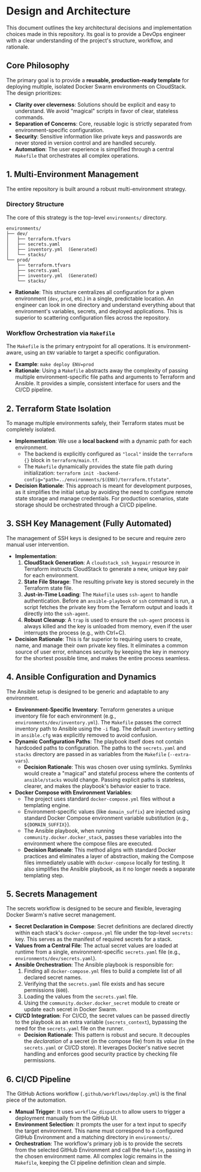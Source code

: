 # Design and Architecture

This document outlines the key architectural decisions and implementation choices made in this repository. Its goal is to provide a DevOps engineer with a clear understanding of the project's structure, workflow, and rationale.

## Core Philosophy

The primary goal is to provide a **reusable, production-ready template** for deploying multiple, isolated Docker Swarm environments on CloudStack. The design prioritizes:

-   **Clarity over cleverness**: Solutions should be explicit and easy to understand. We avoid "magical" scripts in favor of clear, stateless commands.
-   **Separation of Concerns**: Core, reusable logic is strictly separated from environment-specific configuration.
-   **Security**: Sensitive information like private keys and passwords are never stored in version control and are handled securely.
-   **Automation**: The user experience is simplified through a central `Makefile` that orchestrates all complex operations.

## 1. Multi-Environment Management

The entire repository is built around a robust multi-environment strategy.

### Directory Structure

The core of this strategy is the top-level `environments/` directory.

```
environments/
├── dev/
│   ├── terraform.tfvars
│   ├── secrets.yaml
│   ├── inventory.yml  (Generated)
│   └── stacks/
└── prod/
    ├── terraform.tfvars
    ├── secrets.yaml
    ├── inventory.yml  (Generated)
    └── stacks/
```

-   **Rationale**: This structure centralizes all configuration for a given environment (`dev`, `prod`, etc.) in a single, predictable location. An engineer can look in one directory and understand everything about that environment's variables, secrets, and deployed applications. This is superior to scattering configuration files across the repository.

### Workflow Orchestration via `Makefile`

The `Makefile` is the primary entrypoint for all operations. It is environment-aware, using an `ENV` variable to target a specific configuration.

-   **Example**: `make deploy ENV=prod`
-   **Rationale**: Using a `Makefile` abstracts away the complexity of passing multiple environment-specific file paths and arguments to Terraform and Ansible. It provides a simple, consistent interface for users and the CI/CD pipeline.

## 2. Terraform State Isolation

To manage multiple environments safely, their Terraform states must be completely isolated.

-   **Implementation**: We use a **local backend** with a dynamic path for each environment.
    -   The backend is explicitly configured as `"local"` inside the `terraform {}` block in `terraform/main.tf`.
    -   The `Makefile` dynamically provides the state file path during initialization: `terraform init -backend-config="path=../environments/$(ENV)/terraform.tfstate"`.
-   **Decision Rationale**: This approach is meant for development purposes, as it simplifies the initial setup by avoiding the need to configure remote state storage and manage credentials. For production scenarios, state storage should be orchestrated through a CI/CD pipeline.

## 3. SSH Key Management (Fully Automated)

The management of SSH keys is designed to be secure and require zero manual user intervention.

-   **Implementation**:
    1.  **CloudStack Generation**: A `cloudstack_ssh_keypair` resource in Terraform instructs CloudStack to generate a new, unique key pair for each environment.
    2.  **State File Storage**: The resulting private key is stored securely in the Terraform state file.
    3.  **Just-in-Time Loading**: The `Makefile` uses `ssh-agent` to handle authentication. Before an `ansible-playbook` or `ssh` command is run, a script fetches the private key from the Terraform output and loads it directly into the `ssh-agent`.
    4.  **Robust Cleanup**: A `trap` is used to ensure the `ssh-agent` process is always killed and the key is unloaded from memory, even if the user interrupts the process (e.g., with Ctrl+C).
-   **Decision Rationale**: This is far superior to requiring users to create, name, and manage their own private key files. It eliminates a common source of user error, enhances security by keeping the key in memory for the shortest possible time, and makes the entire process seamless.

## 4. Ansible Configuration and Dynamics

The Ansible setup is designed to be generic and adaptable to any environment.

-   **Environment-Specific Inventory**: Terraform generates a unique inventory file for each environment (e.g., `environments/dev/inventory.yml`). The `Makefile` passes the correct inventory path to Ansible using the `-i` flag. The default `inventory` setting in `ansible.cfg` was explicitly removed to avoid confusion.
-   **Dynamic Configuration Paths**: The playbook itself does not contain hardcoded paths to configuration. The paths to the `secrets.yaml` and `stacks` directory are passed in as variables from the `Makefile` (`--extra-vars`).
    -   **Decision Rationale**: This was chosen over using symlinks. Symlinks would create a "magical" and stateful process where the contents of `ansible/stacks` would change. Passing explicit paths is stateless, clearer, and makes the playbook's behavior easier to trace.
-   **Docker Compose with Environment Variables**:
    -   The project uses standard `docker-compose.yml` files without a templating engine.
    -   Environment-specific values (like `domain_suffix`) are injected using standard Docker Compose environment variable substitution (e.g., `${DOMAIN_SUFFIX}`).
    -   The Ansible playbook, when running `community.docker.docker_stack`, passes these variables into the environment where the compose files are executed.
    -   **Decision Rationale**: This method aligns with standard Docker practices and eliminates a layer of abstraction, making the Compose files immediately usable with `docker-compose` locally for testing. It also simplifies the Ansible playbook, as it no longer needs a separate templating step.

## 5. Secrets Management

The secrets workflow is designed to be secure and flexible, leveraging Docker Swarm's native secret management.

-   **Secret Declaration in Compose**: Secret definitions are declared directly within each stack's `docker-compose.yml` file under the top-level `secrets:` key. This serves as the manifest of required secrets for a stack.
-   **Values from a Central File**: The actual secret values are loaded at runtime from a single, environment-specific `secrets.yaml` file (e.g., `environments/dev/secrets.yaml`).
-   **Ansible Orchestration**: The Ansible playbook is responsible for:
    1.  Finding all `docker-compose.yml` files to build a complete list of all declared secret names.
    2.  Verifying that the `secrets.yaml` file exists and has secure permissions (`600`).
    3.  Loading the values from the `secrets.yaml` file.
    4.  Using the `community.docker.docker_secret` module to create or update each secret in Docker Swarm.
-   **CI/CD Integration**: For CI/CD, the secret values can be passed directly to the playbook as an extra variable (`secrets_context`), bypassing the need for the `secrets.yaml` file on the runner.
    -   **Decision Rationale**: This pattern is robust and secure. It decouples the *declaration* of a secret (in the compose file) from its *value* (in the `secrets.yaml` or CI/CD store). It leverages Docker's native secret handling and enforces good security practice by checking file permissions.

## 6. CI/CD Pipeline

The GitHub Actions workflow (`.github/workflows/deploy.yml`) is the final piece of the automation.

-   **Manual Trigger**: It uses `workflow_dispatch` to allow users to trigger a deployment manually from the GitHub UI.
-   **Environment Selection**: It prompts the user for a text input to specify the target environment. This name must correspond to a configured GitHub Environment and a matching directory in `environments/`.
-   **Orchestration**: The workflow's primary job is to provide the secrets from the selected GitHub Environment and call the `Makefile`, passing in the chosen environment name. All complex logic remains in the `Makefile`, keeping the CI pipeline definition clean and simple.
